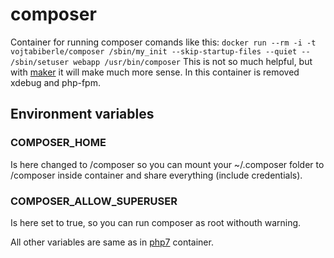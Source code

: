 # composer
Container for running composer comands like this: `docker run --rm -i -t vojtabiberle/composer /sbin/my_init --skip-startup-files --quiet -- /sbin/setuser webapp /usr/bin/composer`
This is not so much helpful, but with [maker](https://github.com/vojtabiberle/maker) it will make much more sense.
In this container is removed xdebug and php-fpm.

## Environment variables
### COMPOSER_HOME
Is here changed to /composer so you can mount your ~/.composer folder to /composer inside container and share everything (include credentials).

### COMPOSER_ALLOW_SUPERUSER
Is here set to true, so you can run composer as root withouth warning.

All other variables are same as in [php7](/vojtabiberle/docker-images/php7) container.